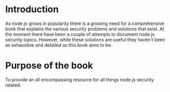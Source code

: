 # Introduction

As node.js grows in popularity there is a growing need for a comprehensive book that explains the various security problems and solutions that exist.  At the moment there have been a couple of attempts to document node.js security topics.  However, while these solutions are useful they haven't been as exhaustive and detailed as this book aims to be.

# Purpose of the book
To provide an all encompassing resource for all things node.js security related.
